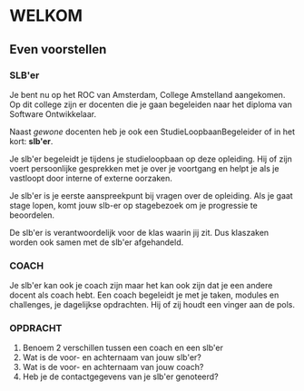 # WELKOM

## Even voorstellen


### SLB'er
Je bent nu op het ROC van Amsterdam, College Amstelland aangekomen. Op dit college zijn er docenten die je gaan begeleiden naar het diploma van Software Ontwikkelaar.

Naast _gewone_ docenten heb je ook een StudieLoopbaanBegeleider of in het kort: __slb'er__.

Je slb'er begeleidt je tijdens je studieloopbaan op deze opleiding. Hij of zijn voert persoonlijke gesprekken met je over je voortgang en helpt je als je vastloopt door interne of externe oorzaken.

Je slb'er is je eerste aanspreekpunt bij vragen over de opleiding. Als je gaat stage lopen,  komt jouw slb-er op stagebezoek om je progressie te beoordelen.

De slb'er is verantwoordelijk voor de klas waarin jij  zit. Dus klaszaken worden ook samen met de slb'er afgehandeld. 

### COACH
Je slb'er kan ook je coach zijn maar het kan ook zijn dat je een andere docent als coach hebt. Een coach begeleidt je met je taken, modules en challenges, je dagelijkse opdrachten. Hij of zij houdt een vinger aan de pols.

### OPDRACHT 
1. Benoem 2 verschillen tussen een coach en een slb'er
2. Wat is de voor- en achternaam van jouw slb'er?
3. Wat is de voor- en achternaam van jouw coach?
4. Heb je de contactgegevens van je slb'er genoteerd?




